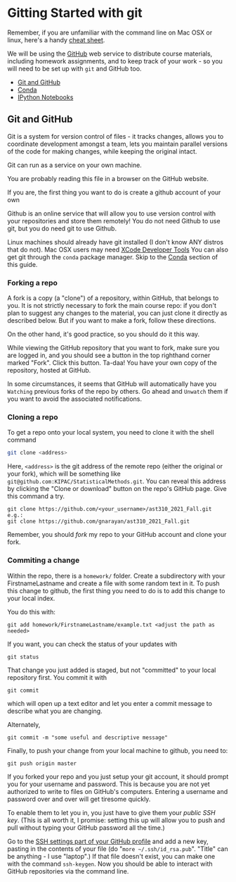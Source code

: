 # <a name="top"></a>Gitting Started with git

Remember, if you are unfamiliar with the command line on Mac OSX or linux, here's a handy [cheat sheet](http://cheatsheetworld.com/programming/unix-linux-cheat-sheet/).

We will be using the [GitHub](https://github.com) web service to
distribute course materials, including homework assignments, and to
keep track of your work - so you will need to be set up with `git` and
GitHub too.

* [Git and GitHub](#github)
* [Conda](#conda)
* [IPython Notebooks](#ipynb)

## <a name="github"></a>Git and GitHub


Git is a system for version control of files - it tracks changes, allows you to
coordinate development amongst a team, lets you maintain parallel versions of
the code for making changes, while keeping the original intact.

Git can run as a service on your own machine.

You are probably reading this file in a browser on the GitHub website.

If you are, the first thing you want to do is create a github account of your own

Github is an online service that will allow you to use version control with your repositories and store them remotely! You do not need Github to use git, but you do need git to use Github.

Linux machines should already have git installed (I don't know ANY distros that do not).
Mac OSX users may need [XCode Developer Tools](https://apps.apple.com/us/app/xcode/id497799835?mt=12)
You can also get git through the `conda` package manager. Skip to the [Conda](#conda) section of this guide.


### Forking a repo

A fork is a copy (a "clone") of a repository, within GitHub, that belongs to you.
It is not strictly necessary to fork the main course repo: if you don't plan to
suggest any changes to the material, you can just clone it directly as
described below. But if you want to make a fork, follow these directions.

On the other hand, it's good practice, so you should do it this way.

While viewing the GitHub repository that you want to fork, make sure you are
logged in, and you should see a button in the top righthand corner marked
"Fork".  Click this button.  Ta-daa!  You have your own copy of the repository,
hosted at GitHub.

In some circumstances, it seems that GitHub will automatically have you
`Watching` previous forks of the repo by others.  Go ahead and `Unwatch` them
if you want to avoid the associated notifications.

### Cloning a repo

To get a repo onto your local system, you need to clone it with the shell command
```bash
git clone <address>
```
Here, `<address>` is the git address of the remote repo (either the original or your fork), which will be something like `git@github.com:KIPAC/StatisticalMethods.git`. You can reveal this address by clicking the "Clone or download" button on the repo's GitHub page. Give this command a try.


```
git clone https://github.com/<your_username>/ast310_2021_Fall.git
e.g.:
git clone https://github.com/gnarayan/ast310_2021_Fall.git
```

Remember, you should *fork* my repo to your GitHub account and clone your fork.

### Commiting a change

Within the repo, there is a `homework/` folder. Create a subdirectory with your FirstnameLastname and create a file with some random text in it.
To push this change to github, the first thing you need to do is to add this change to your local index.

You do this with:

```
git add homework/FirstnameLastname/example.txt <adjust the path as needed>
```

If you want, you can check the status of your updates with 

```
git status
```

That change you just added is staged, but not "committed" to your local repository first.
You commit it with 

```
git commit
```
which will open up a text editor and let you enter a commit message to describe what you are changing.

Alternately,
```
git commit -m "some useful and descriptive message"
```

Finally, to push your change from your local machine to github, you need to:

```
git push origin master
```

If you forked your repo and you just setup your git account, it should prompt you for your username and password.
This is because you are not yet authorized to write to files on GitHub's computers. Entering a username and password over and over will get tiresome quickly. 

To enable them to let you in, you just have to give them your *public SSH key*. (This is all worth it, I promise: setting this up will allow you to push and pull without typing your GitHub password all the time.)

Go to the [SSH settings part of your GitHub profile](https://github.com/settings/ssh) and add a new key, pasting in the contents of your file (do "`more ~/.ssh/id_rsa.pub`". "Title" can be anything - I use "laptop".) If that file doesn't exist, you can make one with the command `ssh-keygen`. Now you should be able to interact with GitHub repositories via the command line.
